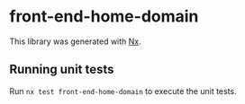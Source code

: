 # front-end-home-domain

This library was generated with [Nx](https://nx.dev).

## Running unit tests

Run `nx test front-end-home-domain` to execute the unit tests.
